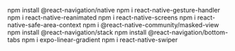npm install @react-navigation/native
npm i react-native-gesture-handler
npm i react-native-reanimated
npm i react-native-screens
npm i react-native-safe-area-context
npm i @react-native-community/masked-view
npm install @react-navigation/stack
npm install @react-navigation/bottom-tabs
npm i expo-linear-gradient
npm i react-native-swiper